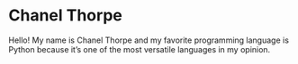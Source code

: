 # Chanel Thorpe

Hello! My name is Chanel Thorpe and my favorite programming language is Python because it’s one of the most versatile languages in my opinion.


